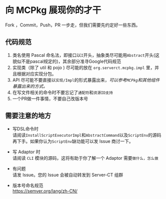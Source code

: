# 向 MCPkg 展现你的才干

Fork ，Commit，Push，PR 一步走，但我们需要先约定好一些东西。

## 代码规范

1. 类名使用 Pascal 命名法，即接口以`I`开头，抽象类尽可能用`Abstract`开头(这貌似不是pascal规定的)，其余部分准寻Google代码规范
2. 实现类（除了 util 和 pojo ) 尽可能的放在 `org.serverct.mcpkg.impl` 里，并且根据对应实现分包。
3. API 尽可能不要直接以`实现/Impl`的形式暴露出来，*可以参考`MCPkg`和其他组件暴露出来的方式。*
4. 在写文件相关的命令时不要忘记了`通配符`和`资源ID支持`
5. 一个PR做一件事情，不要自己改版本号

## 需要注意的地方

- 写DSL命令时  
  请阅读`InstallScriptExecutorImpl`和`AbstractCommand`以及`ScriptEnv`的源码再下手。如果你认为`ScriptEnv`缺功能可以发 Issue 商讨一下。

- 写 Adaptor 时  
  请阅读 `CLI` 模块的源码，这将有助于你了解一个 Adaptor 需要`做什么，怎么做`

- 有问题  
  请发 Issue。您的 Issue 会被自动转发到 Server-CT 组群

- 版本号命名规范  
  https://semver.org/lang/zh-CN/